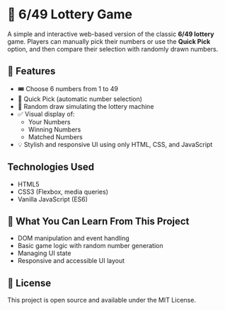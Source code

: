 # 🎰 6/49 Lottery Game

A simple and interactive web-based version of the classic **6/49 lottery** game. Players can manually pick their numbers or use the **Quick Pick** option, and then compare their selection with randomly drawn numbers.

## 🧩 Features

- 🎟️ Choose 6 numbers from 1 to 49
- 🔁 Quick Pick (automatic number selection)
- 🎯 Random draw simulating the lottery machine
- ✅ Visual display of:
  - Your Numbers
  - Winning Numbers
  - Matched Numbers
- 💡 Stylish and responsive UI using only HTML, CSS, and JavaScript

## Technologies Used

- HTML5
- CSS3 (Flexbox, media queries)
- Vanilla JavaScript (ES6)

## 🧠 What You Can Learn From This Project

- DOM manipulation and event handling
- Basic game logic with random number generation
- Managing UI state
- Responsive and accessible UI layout

## 📄 License

This project is open source and available under the MIT License.
